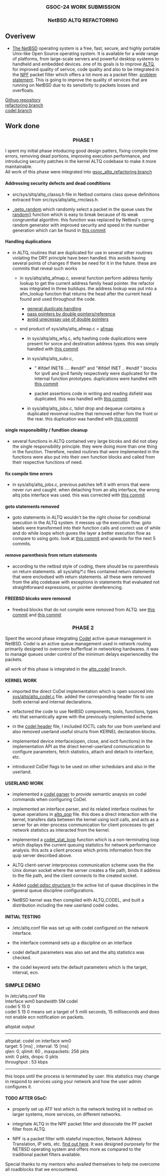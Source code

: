<h3 style="text-align: center;">GSOC-24 WORK SUBMISSION </h3>
<h3 style="text-align: center;"> NetBSD ALTQ REFACTORING</h3>


## Overivew

-   [The NetBSD](https://www.netbsd.org) operating system is a free, fast, secure, and highly portable Unix-like Open Source operating system. It is available for a wide range of platforms, from large-scale servers and powerful desktop systems to handheld and embedded devices. one of its goals is to improve [ALTQ](https://en.wikipedia.org/wiki/ALTQ), for improved quality of serivce, code quality and also to be integrated in the [NPF](https://en.wikipedia.org/wiki/NPF_(firewall)) packet filter which offers a lot more as a packet filter. [problem statement](https://wiki.netbsd.org/projects/project/altq/). This is going to improve the quality of services that are running on NetBSD due to its sensitivity to packets losses and overfloats.

[Githug repository](https://github.com/Emmankoko/altq_refactoring_gsoc) <br>
[refactoring branch](https://github.com/Emmankoko/altq_refactoring_gsoc/tree/gsoc_altq_refactoring) <br>
[codel branch](https://github.com/Emmankoko/altq_refactoring_gsoc/tree/altq_codel)

## Work done

<h3 style="text-align: center;"> PHASE 1</h3>

I spent my initial phase intoducing good design patters, fixing compile time errors, removing dead portions, improving execution performance, and introducing security patches in the kernel ALTQ codebase to make it more maintainable. <br>
All work of this phase were integrated into [gsoc_altq_refactoring branch](https://github.com/Emmankoko/src/tree/gsoc_altq_refactoring/sys/altq)
#### Addressing security defects and dead condtitions

* src/sys/sltq/altq_classq.h file in Netbsd contains class queue definitions extraced from src/sys/altq/altq_rmclass.h.

* [_getq_random](https://github.com/Emmankoko/src/blob/trunk/sys/altq/altq_classq.h#L145) which randomly select a packet in the queue uses the [random()](https://github.com/Emmankoko/src/blob/trunk/sys/altq/altq_classq.h#L158) function which is easy to break because of its weak congruential algorithm. this function was replaced by Netbsd's cprng random generator with improved security and speed in the number generation which can be found in [this commit](https://github.com/Emmankoko/src/commit/11c7cdce6c8bc2aadcf93565ceef52d9748dc53a)

#### Handling duplications

* in ALTQ, routines that are duplicated for use in several other routines violating the DRY principle have been handled. this avoids having several points of changes if there be need for it in the future. these are commits that reveal such works
    - in sys/altq/altq_afmap.c, several function perform address family lookup to get the current address family head pointer.
    the refactor was integrated in three buildups. the address lookup was put into a afm_lookup function that returns the head after the current head found and used throughout the code.
        - [general duplicate handling](https://github.com/Emmankoko/src/commit/9861e98df652ea7964e8df95be9b6d699469f477)
        - [pass pointers by double pointers/reference](https://github.com/Emmankoko/src/commit/2ce386288d74028fcd59f21764d01b73f3b61a60)
        - [avoid unecessay use of double pointers](https://github.com/Emmankoko/src/commit/d86e560d59b9ade5365555d4eacd7b064b3c6bde)
    - end product of sys/altq/altq_afmap.c = [afmap](https://github.com/Emmankoko/src/blob/gsoc_altq_refactoring/sys/altq/altq_afmap.c)

        - in sys/altq/altq_wfq.c, wfq hashing code duplications were present for sorce and destination address types.
        this was simply handled with [this commit](https://github.com/Emmankoko/src/commit/1c282f4dae07b652d1de4fefbf60d5ff3a965d30)

        - in sys/altq/altq_subr.c,
            - " #ifdef INET6 .... #endif" and "#ifdef INET .. #endif " blocks for ipv6 and ipv4 family respectively were duplicated for the internal function prototypes. duplications were handled with [this commit](https://github.com/Emmankoko/src/commit/6e2d68da4b5ba54c6104ba11c735e3cad30b74a9)

            - packet assertions code in writing and reading dsfield was duplicated. this was handled with [this commit](https://github.com/Emmankoko/src/commit/90c88d03fdce4d860c25091fd74e9019a99008e0)

        - in sys/altq/altq_jobs.c, tslist drop and dequeue contains a duplicated revomval routine that removed either fom the front or the rear. this duplication was handled with [this commit](https://github.com/Emmankoko/src/commit/2a6785693000e318ce4861db4d28b393bc1af610)


#### single responsibility / fundtion cleanup

* several functions in ALTQ contained very large blcoks and did not obey the single responsibility principle. they were doing more than one thing in the function.
Therefore, nested routines that were implemented in the functions were also put into their own function blocks and called from their respective functions of need.


#### fix compile time errors

* in sys/altq/altq_jobs.c, previous patches left it with errors that were never run and caught. when detaching from an altq interface, the wrong altq jobs interface was used. this was corrected with [this commit](https://github.com/Emmankoko/src/commit/5dbb67c33f4bbe4ad46a078b0ea3b6270eaaa3b4)

#### goto statements removed

* goto statements in ALTQ wouldn't be the right choise for condtional execution in the ALTQ system. it messes up the execution flow. goto labels were transformed into their function calls and correct use of while and do while loops which guves the layer a better execution flow as compare to using goto.
look at [this commit](https://github.com/Emmankoko/src/commit/e5628c36ecb25bcbbf373532b80adcd6a54596f1) and upwards for the next 5 commits.

#### remove parenthesis from return statements

* according to the netbsd style of coding, there should be no parenthesis on return statements. all sys/altq/*.c files contained return statements that were enclodsed with return statements. all these were removed from the altq codebase with exceptions in statements that evaluated not straightforward expressions, or pointer dereferencing.

#### FREEBSD blcoks were removed

* freebsd blocks that do not compile were removed from ALTQ.
see [this commit](https://github.com/Emmankoko/src/commit/570a31a8b74881725750f18efd0f0396d36ea863) and [this commit](https://github.com/Emmankoko/src/commit/b329f56ea72bfa29204f9538d132eb9d8e26154a)


<h3 style="text-align: center;"> PHASE 2</h3>

Spent the second phase integrating [Codel](https://en.wikipedia.org/wiki/CoDel) active queue management in NetBSD. Codel is an active queue management used in network routing primarily designed to overcome bufferfloat in networking hardwares. it was to manage queues under control of the minimum delays experiencedby the packets. <br>

all work of this phase is integrated in the [altq_codel](https://github.com/Emmankoko/altq_refactoring_gsoc/tree/altq_codel/sys/altq) branch.

#### KERNEL WORK

- imported the direct CoDel implementation which is open sourced into [sys/altq/altq_codel.c](https://github.com/Emmankoko/altq_refactoring_gsoc/blob/altq_codel/sys/altq/altq_codel.c) file. added the corresponding header file to use both external and internal declarations.

- refactored the code to use NetBSD components, tools, functions, types etc that semantically agree with the previously implemented scheme.

- in the [codel header](https://github.com/Emmankoko/altq_refactoring_gsoc/blob/altq_codel/sys/altq/altq_codel.h) file, I included IOCTL calls for use from userland and also removed userland useful structs from KERNEL declaration blocks.

- implemented device interface(open, close, and ioctl functions) in the implementation API as the driect kernel-userland communication to configure parameters, fetch statistics, attach and detach to interface, etc.

- introduced CoDel flags to be used on other schedulars and also in the userland.

#### USERLAND WORK

- implemented a [codel parser](https://github.com/Emmankoko/altq_refactoring_gsoc/commit/b2ca2b892cdc729c9b6290cfa6b314a3aca1d5b3) to provide semantic anaysis on codel commands when configuring CoDel.

- implemented an interface parser, and its related interface routines for queue operations in [altq_qop](https://github.com/Emmankoko/altq_refactoring_gsoc/blob/altq_codel/usr.sbin/altq/libaltq/qop_codel.c) file. this does a direct interaction with the kernel, transfers data between the kernel using ioctl calls,  and acts as a server for an inter-process communication for client processes to get network statistics as interacted from the kernel.

- implemented a [codel_stat_loop](https://github.com/Emmankoko/altq_refactoring_gsoc/blob/altq_codel/usr.sbin/altq/altqstat/qdisc_codel.c#L53) function which is a non-terminating loop which displays the current queuing statistics for network performance analysis. this acts a client process which prints information from the quip server described above.

- ALTQ client-server interprocess communication scheme uses the the Unix doman socket where the server creates a file path, binds it address to the file path, and the client connects to the created socket.

- Added [codel qdisc structure ](https://github.com/Emmankoko/altq_refactoring_gsoc/blob/altq_codel/usr.sbin/altq/altqstat/qdisc_conf.c#L60) to the active list of queue disciplines in the general queue discipline configurations.

- NetBSD kernel was then compiled with ALTQ_CODEL, and built a distribution including the new userland codel codes.

#### INITIAL TESTING

- /etc/altq.conf file was set up with codel configured on the network interface.
- the interface command sets up a discipline on an interface

- codel default parameters was also set and the altq statistics was checked.
- the codel keyword sets the default parameters which is the target, interval, ecn.

### SIMPLE DEMO

In /etc/altq.conf file <br>
Interface wm0 bandwidth 5M codel <br>
codel 5 15 0 <br>
codel 5 15 0 means set a target of 5 milli seconds, 15 milliseconds and does not enable ecn notification on packets.


altqstat output

---------------
altqstat: codel on interface wm0 <br>
target: 5 [ms] , interval: 15 [ms] <br>
qlen: 0, qlimit: 60 , maxpackets: 256 pkts <br>
xmit: 0 pkts, drops: 0 pkts <br>
throughput : 53 kbps

--------------
this loops until the process is terminated by user. this statistics may change in respond to services using your network and how the user admin configures it.


#### TODO AFTER GSoC:

- properly set up ATF test which is the network testing kit in netbsd on larger systems, more services, on different networks.

- integrtate ALTQ in the NPF packet filter and dissociate the PF packet filter from ALTQ.

- NPF is a packet filter with stateful inspection, Network Address Translation, IP sets, etc. [find out here](http://rmind.github.io/npf/). It was designed purposely for the NETBSD operating system and offers more as compared to the traditional packet filters available.

Special thanks to my mentors who availed themselves to help me overcome all roadblocks that we encountered.
